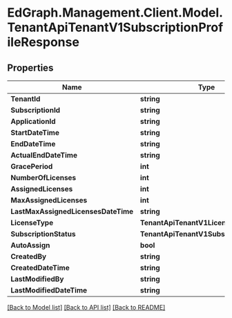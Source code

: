 # EdGraph.Management.Client.Model.TenantApiTenantV1SubscriptionProfileResponse

## Properties

Name | Type | Description | Notes
------------ | ------------- | ------------- | -------------
**TenantId** | **string** |  | [optional] 
**SubscriptionId** | **string** |  | [optional] 
**ApplicationId** | **string** |  | [optional] 
**StartDateTime** | **string** |  | [optional] 
**EndDateTime** | **string** |  | [optional] 
**ActualEndDateTime** | **string** |  | [optional] 
**GracePeriod** | **int** |  | [optional] 
**NumberOfLicenses** | **int** |  | [optional] 
**AssignedLicenses** | **int** |  | [optional] 
**MaxAssignedLicenses** | **int** |  | [optional] 
**LastMaxAssignedLicensesDateTime** | **string** |  | [optional] 
**LicenseType** | **TenantApiTenantV1LicenseType** |  | [optional] 
**SubscriptionStatus** | **TenantApiTenantV1SubscriptionStatus** |  | [optional] 
**AutoAssign** | **bool** |  | [optional] 
**CreatedBy** | **string** |  | [optional] 
**CreatedDateTime** | **string** |  | [optional] 
**LastModifiedBy** | **string** |  | [optional] 
**LastModifiedDateTime** | **string** |  | [optional] 

[[Back to Model list]](../README.md#documentation-for-models) [[Back to API list]](../README.md#documentation-for-api-endpoints) [[Back to README]](../README.md)

